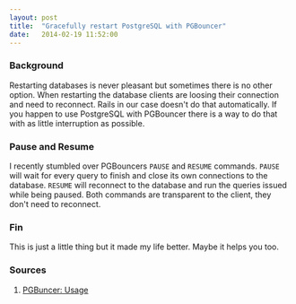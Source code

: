 ```yaml
---
layout: post
title:  "Gracefully restart PostgreSQL with PGBouncer"
date:   2014-02-19 11:52:00
---
```


### Background

Restarting databases is never pleasant but sometimes there is no other option. When restarting the database clients are loosing their connection and need to reconnect. Rails in our case doesn't do that automatically. If you happen to use PostgreSQL with PGBouncer there is a way to do that with as little interruption as possible.

### Pause and Resume

I recently stumbled over PGBouncers `PAUSE` and `RESUME` commands. `PAUSE` will wait for every query to finish and close its own connections to the database. `RESUME` will reconnect to the database and run the queries issued while being paused. Both commands are transparent to the client, they don't need to reconnect.

### Fin

This is just a little thing but it made my life better. Maybe it helps you too.

### Sources

1. [PGBuncer: Usage](http://pgbouncer.projects.pgfoundry.org/doc/usage.html)